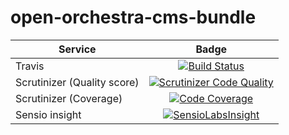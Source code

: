 open-orchestra-cms-bundle
=======================


| Service       | Badge         |
| ------------- |:-------------:|
| Travis | [![Build Status](https://magnum.travis-ci.com/itkg/open-orchestra-cms-bundle.svg?token=jFMwikTSYoZgNjR86FGs&branch=master)](https://magnum.travis-ci.com/itkg/open-orchestra-cms-bundle) |
| Scrutinizer (Quality score) | [![Scrutinizer Code Quality](https://scrutinizer-ci.com/g/itkg/open-orchestra-cms-bundle/badges/quality-score.png?b=master&s=e715b5a43b441cea6d2ec78a6088eb3198e0dbed)](https://scrutinizer-ci.com/g/itkg/open-orchestra-cms-bundle/?branch=master) |
| Scrutinizer (Coverage) | [![Code Coverage](https://scrutinizer-ci.com/g/itkg/open-orchestra-cms-bundle/badges/coverage.png?b=master&s=6337d7c053c68c6d284ebfcbd0b2e0c879361706)](https://scrutinizer-ci.com/g/itkg/open-orchestra-cms-bundle/?branch=master) |
| Sensio insight | [![SensioLabsInsight](https://insight.sensiolabs.com/projects/4f1d43a2-b6b4-431f-84c2-35671c4f62f2/big.png)](https://insight.sensiolabs.com/projects/4f1d43a2-b6b4-431f-84c2-35671c4f62f2) |
